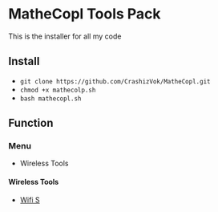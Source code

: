 # MatheCopl Tools Pack
This is the installer for all my code

## Install
- `git clone https://github.com/CrashizVok/MatheCopl.git`
- `chmod +x mathecolp.sh`
- `bash mathecopl.sh`
## Function
### Menu 
- Wireless Tools
#### Wireless Tools
- [Wifi S]()
  

